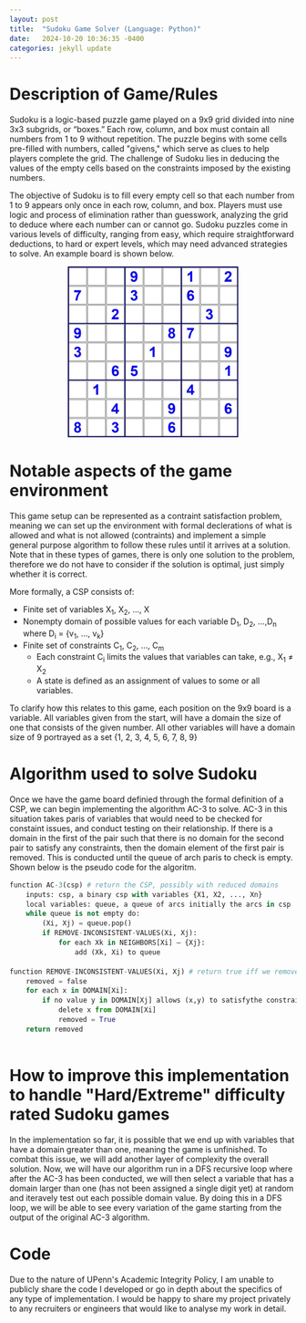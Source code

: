 ```yaml
---
layout: post
title:  "Sudoku Game Solver (Language: Python)"
date:   2024-10-20 10:36:35 -0400
categories: jekyll update
---
```

# Description of Game/Rules
Sudoku is a logic-based puzzle game played on a 9x9 grid divided into nine 3x3 subgrids, or “boxes.” Each row, column, and box must contain all numbers from 1 to 9 without repetition. The puzzle begins with some cells pre-filled with numbers, called "givens," which serve as clues to help players complete the grid. The challenge of Sudoku lies in deducing the values of the empty cells based on the constraints imposed by the existing numbers.

The objective of Sudoku is to fill every empty cell so that each number from 1 to 9 appears only once in each row, column, and box. Players must use logic and process of elimination rather than guesswork, analyzing the grid to deduce where each number can or cannot go. Sudoku puzzles come in various levels of difficulty, ranging from easy, which require straightforward deductions, to hard or expert levels, which may need advanced strategies to solve. An example board is shown below.

<p align="center">
  <img src="/assets/Sudoku_Image.png" alt="Image description" width="300">
</p>

# Notable aspects of the game environment
This game setup can be represented as a contraint satisfaction problem, meaning we can set up the environment with formal declerations of what is allowed and what is not allowed (contraints) and implement a simple general purpose algorithm to follow these rules until it arrives at a solution. Note that in these types of games, there is only one solution to the problem, therefore we do not have to consider if the solution is optimal, just simply whether it is correct.

More formally, a CSP consists of:
- Finite set of variables X<sub>1</sub>, X<sub>2</sub>, ..., X<sub></sub>
- Nonempty domain of possible values for each variable D<sub>1</sub>, D<sub>2</sub>, ...,D<sub>n</sub> where D<sub>i</sub> = {v<sub>1</sub>, ..., v<sub>k</sub>}
- Finite set of constraints C<sub>1</sub>, C<sub>2</sub>, ..., C<sub>m</sub>
    - Each constraint C<sub>i</sub> limits the values that variables can take, e.g., X<sub>1</sub> ≠ X<sub>2</sub> 
    - A state is defined as an assignment of values to some or all variables.

To clarify how this relates to this game, each position on the 9x9 board is a variable. All variables given from the start, will have a domain the size of one that consists of the given number. All other variables will have a domain size of 9 portrayed as a set {1, 2, 3, 4, 5, 6, 7, 8, 9}

# Algorithm used to solve Sudoku
Once we have the game board definied through the formal definition of a CSP, we can begin implementing the algorithm AC-3 to solve. AC-3 in this situation takes paris of variables that would need to be checked for constaint issues, and conduct testing on their relationship. If there is a domain in the first of the pair such that there is no domain for the second pair to satisfy any constraints, then the domain element of the first pair is removed. This is conducted until the queue of arch paris to check is empty. Shown below is the pseudo code for the algoritm.

``` python 
function AC-3(csp) # return the CSP, possibly with reduced domains
    inputs: csp, a binary csp with variables {X1, X2, ..., Xn}
    local variables: queue, a queue of arcs initially the arcs in csp
    while queue is not empty do:
        (Xi, Xj) = queue.pop()
        if REMOVE-INCONSISTENT-VALUES(Xi, Xj):
            for each Xk in NEIGHBORS[Xi] – {Xj}:
                add (Xk, Xi) to queue

function REMOVE-INCONSISTENT-VALUES(Xi, Xj) # return true iff we remove a value
    removed = false
    for each x in DOMAIN[Xi]:
        if no value y in DOMAIN[Xj] allows (x,y) to satisfythe constraints between Xi and Xj:
            delete x from DOMAIN[Xi]
            removed = True
    return removed
        
```

# How to improve this implementation to handle "Hard/Extreme" difficulty rated Sudoku games
In the implementation so far, it is possible that we end up with variables that have a domain greater than one, meaning the game is unfinished. To combat this issue, we will add another layer of complexity the overall solution. Now, we will have our algorithm run in a DFS recursive loop where after the AC-3 has been conducted, we will then select a variable that has a domain larger than one (has not been assigned a single digit yet) at random and iteravely test out each possible domain value. By doing this in a DFS loop, we will be able to see every variation of the game starting from the output of the original AC-3 algorithm. 

# Code
Due to the nature of UPenn's Academic Integrity Policy, I am unable to publicly share the code I developed or go in depth about the specifics of any type of implementation. I would be happy to share my project privately to any recruiters or engineers that would like to analyse my work in detail. 


